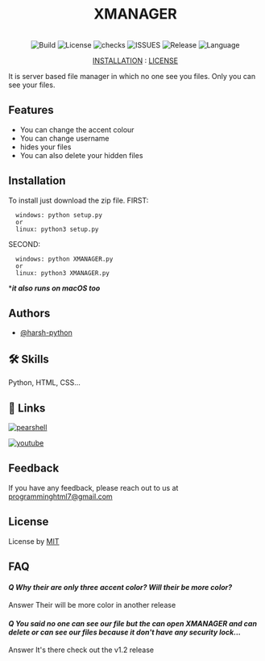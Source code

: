 
 <h1 align="middle">XMANAGER</h1>

<p align="center">
    <br>
    <img src="https://img.shields.io/badge/Build-Okay-blue?style=for-the-badge" alt="Build">
    <img src="https://img.shields.io/github/license/harsh-python/XMANAGER?style=for-the-badge" alt="License">
    <img src="https://img.shields.io/github/checks-status/harsh-python/XMANAGER/main?style=for-the-badge" alt="checks">
    <img src="https://img.shields.io/github/issues/harsh-python/XMANAGER?style=for-the-badge" alt="ISSUES">
  <img src="https://img.shields.io/github/v/release/harsh-python/XMANAGER?style=for-the-badge" alt="Release">
  <img src="https://img.shields.io/badge/Language-Python-blue?style=for-the-badge" alt="Language">
</p>
</p>
<p align="center">
    <a href="#installation">INSTALLATION</a> :
    <a href="#license">LICENSE</a>
</p>

It is server based file manager in which no one see you files.
Only you can see your files.


## **Features**

- You can change the accent colour
- You can change username
- hides your files
- You can also delete your hidden files


## **Installation**

To install just download the zip file.
FIRST:
```
  windows: python setup.py
  or
  linux: python3 setup.py
```
SECOND:
```
  windows: python XMANAGER.py
  or
  linux: python3 XMANAGER.py
```
****it also runs on macOS too***
    
## **Authors**

- [@harsh-python](https://www.github.com/harsh-python)


## 🛠 **Skills**
Python, HTML, CSS...


## 🔗 **Links**
[![pearshell](https://img.shields.io/badge/pearshell-orange?style=for-the-badge&logo=python)](github.com/harsh-python/pearshell)

[![youtube](https://img.shields.io/badge/youtube-red?style=for-the-badge&logo=youtube)](https://www.youtube.com/)


## **Feedback**

If you have any feedback, please reach out to us at programminghtml7@gmail.com


## **License**

License by [MIT](https://github.com/harsh-python/XMANAGER/blob/main/LICENSE)


## **FAQ**

#### *Q Why their are only three accent color? Will their be more color?*

Answer Their will be more color in another release

#### *Q You said no one can see our file but the can open XMANAGER and can delete or can see our files because it don't have any security lock...*

Answer It's there check out the v1.2 release

